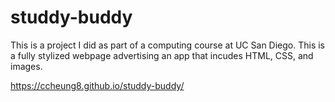 # studdy-buddy

This is a project I did as part of a computing course at UC San Diego. This is a fully stylized webpage advertising an app that incudes HTML, CSS, and images.

https://ccheung8.github.io/studdy-buddy/
